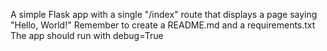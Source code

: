 A simple Flask app with a single "/index" route that displays a page saying "Hello, World!"
Remember to create a README.md and a requirements.txt
The app should run with debug=True
